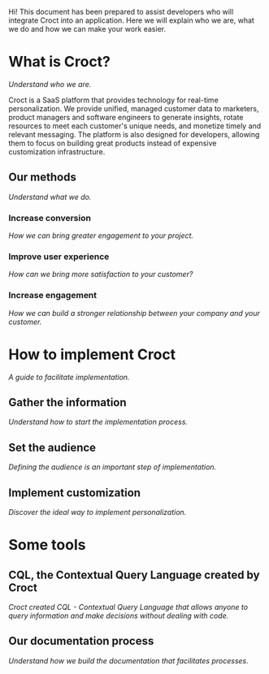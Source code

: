 Hi! This document has been prepared to assist developers who will integrate Croct into an application. Here we will explain who we are, what we do and how we can make your work easier.

# What is Croct?
_Understand who we are._

Croct is a SaaS platform that provides technology for real-time personalization. We provide unified, managed customer data to marketers, product managers and software engineers to generate insights, rotate resources to meet each customer's unique needs, and monetize timely and relevant messaging. The platform is also designed for developers, allowing them to focus on building great products instead of expensive customization infrastructure.

## Our methods
_Understand what we do._

### Increase conversion
_How we can bring greater engagement to your project._

### Improve user experience
_How can we bring more satisfaction to your customer?_

### Increase engagement
_How we can build a stronger relationship between your company and your customer._

# How to implement Croct
_A guide to facilitate implementation._

## Gather the information
_Understand how to start the implementation process._

## Set the audience
_Defining the audience is an important step of implementation._

## Implement customization
_Discover the ideal way to implement personalization._

# Some tools

## CQL, the Contextual Query Language created by Croct
_Croct created CQL - Contextual Query Language that allows anyone to query information and make decisions without dealing with code._

## Our documentation process
_Understand how we build the documentation that facilitates processes._
